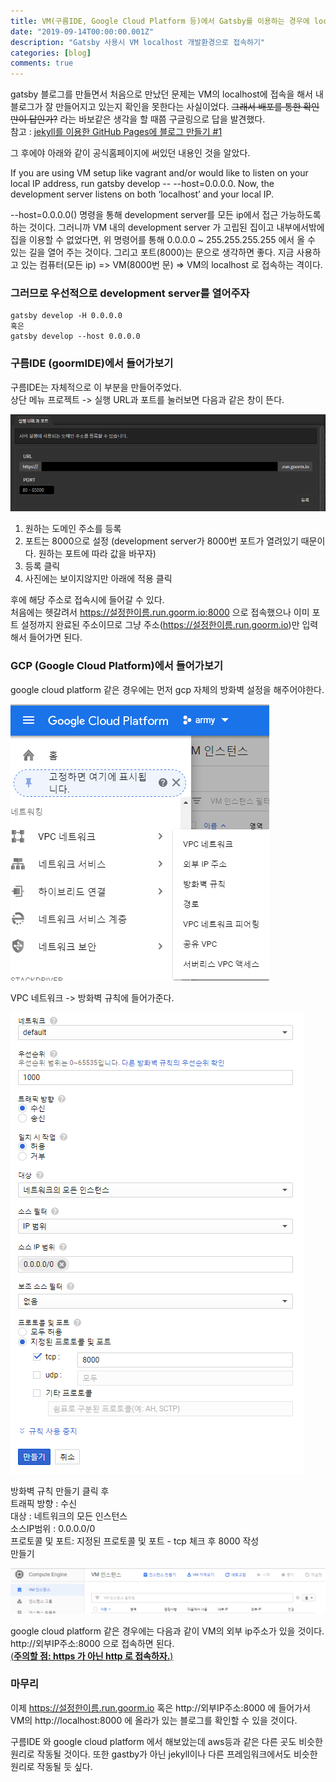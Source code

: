 ```yaml
---
title: VM(구름IDE, Google Cloud Platform 등)에서 Gatsby를 이용하는 경우에 localhost에 접속하기
date: "2019-09-14T00:00:00.001Z"
description: "Gatsby 사용시 VM localhost 개발환경으로 접속하기"
categories: [blog]
comments: true
---
```




gatsby 블로그를 만들면서 처음으로 만났던 문제는 VM의 localhost에 접속을 해서 내 블로그가 잘 만들어지고 있는지 확인을 못한다는 사실이었다. ~~그래서 배포를 통한 확인만이 답인가?~~ 라는 바보같은 생각을 할 때쯤 구글링으로 답을 발견했다.  
참고 : [jekyll를 이용한 GitHub Pages에 블로그 만들기 #1](https://geeklab.tistory.com/61?category=251056)

그 후에야 아래와 같이 공식홈페이지에 써있던 내용인 것을 알았다.

If you are using VM setup like vagrant and/or would like to listen on your local IP address, run gatsby develop -- --host=0.0.0.0. Now, the development server listens on both ‘localhost’ and your local IP.  

--host=0.0.0.0() 명령을 통해 development server를 모든 ip에서 접근 가능하도록 하는 것이다.
그러니까 VM 내의 development server 가 고립된 집이고 내부에서밖에 집을 이용할 수 없었다면, 위 명령어를 통해 0.0.0.0 ~ 255.255.255.255 에서 올 수 있는 길을 열어 주는 것이다. 그리고 포트(8000)는 문으로 생각하면 좋다. 
지금 사용하고 있는 컴퓨터(모든 ip) => VM(8000번 문) => VM의 localhost 로 접속하는 격이다.

### 그러므로 우선적으로 development server를 열어주자

```
gatsby develop -H 0.0.0.0
혹은
gatsby develop --host 0.0.0.0
```

### 구름IDE (goormIDE)에서 들어가보기

구름IDE는 자체적으로 이 부분을 만들어주었다.  
상단 메뉴 프로젝트 -> 실행 URL과 포트를 눌러보면 다음과 같은 창이 뜬다.  

![구름 IDE 실행 URL과 포트](/media/gatsby-blog/url-port.PNG)  

1. 원하는 도메인 주소를 등록  
1. 포트는 8000으로 설정 (development server가 8000번 포트가 열려있기 때문이다. 원하는 포트에 따라 값을 바꾸자)  
1. 등록 클릭  
1. 사진에는 보이지않지만 아래에 적용 클릭  

후에 해당 주소로 접속시에 들어갈 수 있다.  
처음에는 헷갈려서 https://설정한이름.run.goorm.io:8000 으로 접속했으나 이미 포트 설정까지 완료된 주소이므로 그냥 주소(https://설정한이름.run.goorm.io)만 입력해서 들어가면 된다.

### GCP (Google Cloud Platform)에서 들어가보기

google cloud platform 같은 경우에는 먼저 gcp 자체의 방화벽 설정을 해주어야한다.  

![방화벽 규칙 들어가기](/media/gatsby-blog/firewall.PNG)  

VPC 네트워크 -> 방화벽 규칙에 들어가준다.

![방화벽 규칙 만들기](/media/gatsby-blog/make-firewall.PNG)  

방화벽 규칙 만들기 클릭 후   
트래픽 방향 : 수신  
대상 : 네트워크의 모든 인스턴스  
소스IP범위 : 0.0.0.0/0  
프로토콜 및 포트: 지정된 프로토콜 및 포트 - tcp 체크 후 8000 작성  
만들기  

![GCP VM인스턴스의 외부 IP주소 확인법](/media/gatsby-blog/gcp-ip.PNG)  

google cloud platform 같은 경우에는 다음과 같이 VM의 외부 ip주소가 있을 것이다.  
http://외부IP주소:8000 으로 접속하면 된다.  
<u>(**주의할 점: https 가 아닌 http 로 접속하자.**)</u>

### 마무리

이제 https://설정한이름.run.goorm.io 혹은 http://외부IP주소:8000 에 들어가서 VM의 http://localhost:8000 에 올라가 있는 블로그를 확인할 수 있을 것이다.

구름IDE 와 google cloud platform 에서 해보았는데 aws등과 같은 다른 곳도 비슷한 원리로 작동될 것이다. 또한 gastby가 아닌 jekyll이나 다른 프레임워크에서도 비슷한 원리로 작동될 듯 싶다.
